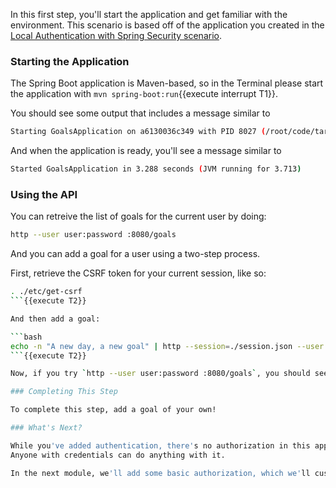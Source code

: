 In this first step, you'll start the application and get familiar with the environment.
This scenario is based off of the application you created in the [Local Authentication with Spring Security scenario](https://katacoda.com/jzheaux/local-authorization).

### Starting the Application

The Spring Boot application is Maven-based, so in the Terminal please start the application with `mvn spring-boot:run`{{execute interrupt T1}}.

You should see some output that includes a message similar to

```bash
Starting GoalsApplication on a6130036c349 with PID 8027 (/root/code/target/classes started by root in /root/code)
```

And when the application is ready, you'll see a message similar to

```bash
Started GoalsApplication in 3.288 seconds (JVM running for 3.713)
```

### Using the API

You can retreive the list of goals for the current user by doing:

```bash
http --user user:password :8080/goals
```

And you can add a goal for a user using a two-step process.

First, retrieve the CSRF token for your current session, like so:

```bash
. ./etc/get-csrf
```{{execute T2}}

And then add a goal:

```bash
echo -n "A new day, a new goal" | http --session=./session.json --user user:password :8080/goal
```{{execute T2}}

Now, if you try `http --user user:password :8080/goals`, you should see you new goal.

### Completing This Step

To complete this step, add a goal of your own!

### What's Next?

While you've added authentication, there's no authorization in this application.
Anyone with credentials can do anything with it.

In the next module, we'll add some basic authorization, which we'll customize in later steps.
